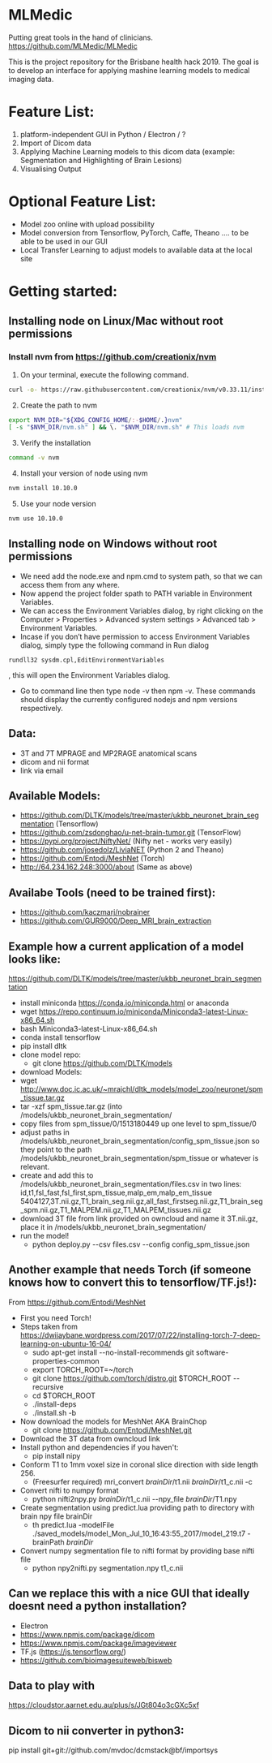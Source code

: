 # MLMedic
Putting great tools in the hand of clinicians.
https://github.com/MLMedic/MLMedic

This is the project repository for the Brisbane health hack 2019. The goal is to develop an interface for applying mashine learning models to medical imaging data.

# Feature List:
1) platform-independent GUI in Python / Electron / ?
2) Import of Dicom data
3) Applying Machine Learning models to this dicom data (example: Segmentation and Highlighting of Brain Lesions)
4) Visualising Output

# Optional Feature List:
- Model zoo online with upload possibility
- Model conversion from Tensorflow, PyTorch, Caffe, Theano .... to be able to be used in our GUI
- Local Transfer Learning to adjust models to available data at the local site


# Getting started:
## Installing node on Linux/Mac without root permissions
### Install nvm from https://github.com/creationix/nvm
1) On your terminal, execute the following command. 
```sh
curl -o- https://raw.githubusercontent.com/creationix/nvm/v0.33.11/install.sh | bash
```
2) Create the path to nvm
```sh
export NVM_DIR="${XDG_CONFIG_HOME/:-$HOME/.}nvm"
[ -s "$NVM_DIR/nvm.sh" ] && \. "$NVM_DIR/nvm.sh" # This loads nvm
```
3) Verify the installation
```sh
command -v nvm
```
4) Install your version of node using nvm
```sh
nvm install 10.10.0
```
5) Use your node version
```sh
nvm use 10.10.0
```

## Installing node on Windows without root permissions
- We need add the node.exe and npm.cmd to system path, so that we can access them from any where.
- Now append the project folder spath to PATH variable in Environment Variables.
- We can access the Environment Variables dialog, by right clicking on the Computer > Properties > Advanced system settings > Advanced tab > Environment Variables.
- Incase if you don’t have permission to access Environment Variables dialog, simply type the following command in Run dialog 
```
rundll32 sysdm.cpl,EditEnvironmentVariables
```
, this will open the Environment Variables dialog.
- Go to command line then type node -v then npm -v. These commands should display the currently configured nodejs and npm versions respectively.

## Data:
- 3T and 7T MPRAGE and MP2RAGE anatomical scans
- dicom and nii format
- link via email

## Available Models:
- https://github.com/DLTK/models/tree/master/ukbb_neuronet_brain_segmentation (Tensorflow)
- https://github.com/zsdonghao/u-net-brain-tumor.git (TensorFlow)
- https://pypi.org/project/NiftyNet/ (Nifty net - works very easily)
- https://github.com/josedolz/LiviaNET (Python 2 and Theano)
- https://github.com/Entodi/MeshNet (Torch)
- http://64.234.162.248:3000/about (Same as above)

## Availabe Tools (need to be trained first):
- https://github.com/kaczmarj/nobrainer
- https://github.com/GUR9000/Deep_MRI_brain_extraction

## Example how a current application of a model looks like:
https://github.com/DLTK/models/tree/master/ukbb_neuronet_brain_segmentation

- install miniconda https://conda.io/miniconda.html or anaconda
 - wget https://repo.continuum.io/miniconda/Miniconda3-latest-Linux-x86_64.sh
  - bash Miniconda3-latest-Linux-x86_64.sh
- conda install tensorflow
- pip install dltk
- clone model repo:
  - git clone https://github.com/DLTK/models
- download Models:
 - wget http://www.doc.ic.ac.uk/~mrajchl/dltk_models/model_zoo/neuronet/spm_tissue.tar.gz
 - tar -xzf spm_tissue.tar.gz (into /models/ukbb_neuronet_brain_segmentation/
 - copy files from spm_tissue/0/1513180449 up one level to spm_tissue/0
 - adjust paths in /models/ukbb_neuronet_brain_segmentation/config_spm_tissue.json so they point to the path /models/ukbb_neuronet_brain_segmentation/spm_tissue or whatever  is relevant.
 - create and add this to /models/ukbb_neuronet_brain_segmentation/files.csv in two lines: id,t1,fsl_fast,fsl_first,spm_tissue,malp_em,malp_em_tissue
5404127,3T.nii.gz,T1_brain_seg.nii.gz,all_fast_firstseg.nii.gz,T1_brain_seg_spm.nii.gz,T1_MALPEM.nii.gz,T1_MALPEM_tissues.nii.gz  
  - download 3T file from link provided on owncloud and name it 3T.nii.gz, place it in /models/ukbb_neuronet_brain_segmentation/
- run the model!
  - python deploy.py --csv files.csv --config config_spm_tissue.json


## Another example that needs Torch (if someone knows how to convert this to tensorflow/TF.js!):
 From https://github.com/Entodi/MeshNet
 - First you need Torch!
 - Steps taken from https://dwijaybane.wordpress.com/2017/07/22/installing-torch-7-deep-learning-on-ubuntu-16-04/
   - sudo apt-get install --no-install-recommends git software-properties-common
   - export TORCH_ROOT=~/torch
   - git clone https://github.com/torch/distro.git $TORCH_ROOT --recursive
   - cd $TORCH_ROOT
   - ./install-deps
   - ./install.sh -b
 - Now download the models for MeshNet AKA BrainChop
   - git clone https://github.com/Entodi/MeshNet.git
 - Download the 3T data from owncloud link
 - Install python and dependencies if you haven't:
   - pip install nipy
 - Conform T1 to 1mm voxel size in coronal slice direction with side length 256.
   - (Freesurfer required) mri_convert *brainDir*/t1.nii *brainDir*/t1_c.nii -c
 - Convert nifti to numpy format
   - python nifti2npy.py *brainDir*/t1_c.nii --npy_file *brainDir*/T1.npy
 - Create segmentation using predict.lua providing path to directory with brain npy file brainDir
   - th predict.lua -modelFile ./saved_models/model_Mon_Jul_10_16:43:55_2017/model_219.t7 -brainPath *brainDir*
 - Convert numpy segmentation file to nifti format by providing base nifti file
   - python npy2nifti.py segmentation.npy t1_c.nii

## Can we replace this with a nice GUI that ideally doesnt need a python installation?
- Electron
- https://www.npmjs.com/package/dicom
- https://www.npmjs.com/package/imageviewer
- TF.js (https://js.tensorflow.org/)
- https://github.com/bioimagesuiteweb/bisweb

## Data to play with
https://cloudstor.aarnet.edu.au/plus/s/JGt804o3cGXc5xf


## Dicom to nii converter in python3:
pip install git+git://github.com/mvdoc/dcmstack@bf/importsys
